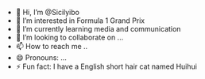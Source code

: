 - 👋 Hi, I’m @Sicilyibo
- 👀 I’m interested in Formula 1 Grand Prix
- 🌱 I’m currently learning media and communication
- 💞️ I’m looking to collaborate on ...
- 📫 How to reach me ..
- 😄 Pronouns: ...
- ⚡ Fun fact: I have a English short hair cat named Huihui

<!---
Sicilyibo/Sicilyibo is a ✨ special ✨ repository because its `README.md` (this file) appears on your GitHub profile.
You can click the Preview link to take a look at your changes.
--->
